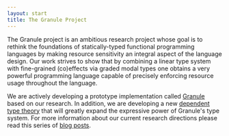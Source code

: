 ```yaml
---
layout: start
title: The Granule Project
---
```


The Granule project is an ambitious research project whose goal is to
rethink the foundations of statically-typed functional programming
languages by making resource sensitivity an integral aspect of the
language design.  Our work strives to show that by combining a linear
type system with fine-grained (co)effects via graded modal types one
obtains a very powerful programming language capable of precisely
enforcing resource usage throughout the language.

We are actively developing a prototype implementation called
[Granule](/granule.html) based on our research.  In addition, we are
developing a new [dependent type theory]() that will greatly expand
the expressive power of Granule's type system.  For more information
about our current research directions please read this series of [blog
posts]().

